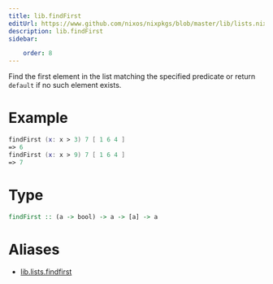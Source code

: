 ```yaml
---
title: lib.findFirst
editUrl: https://www.github.com/nixos/nixpkgs/blob/master/lib/lists.nix#L346C5
description: lib.findFirst
sidebar:

    order: 8
---
```


Find the first element in the list matching the specified
predicate or return `default` if no such element exists.

# Example

```nix
findFirst (x: x > 3) 7 [ 1 6 4 ]
=> 6
findFirst (x: x > 9) 7 [ 1 6 4 ]
=> 7
```

# Type

```haskell
findFirst :: (a -> bool) -> a -> [a] -> a
```


# Aliases

- [lib.lists.findfirst](/nix-doc-comments/reference/lib/lists/lib-lists-findfirst)


